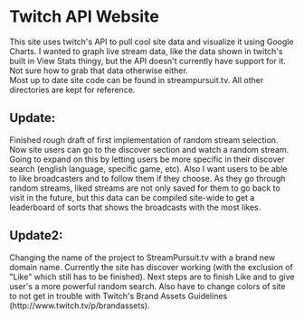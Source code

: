 <h1>Twitch API Website</h1>
<p>This site uses twitch's API to pull cool site data and visualize it using Google Charts. I wanted to graph live stream data, like the data shown in twitch's built in View Stats thingy, but the API doesn't currently have support for it. Not sure how to grab that data otherwise either.
<br/>
Most up to date site code can be found in streampursuit.tv. All other directories are kept for reference.
<br/><h2>Update:</h2> Finished rough draft of first implementation of random stream selection. Now site users can go to the discover section and watch a random stream. Going to expand on this by letting users be more specific in their discover search (english language, specific game, etc). Also I want users to be able to like broadcasters and to follow them if they choose. As they go through random streams, liked streams are not only saved for them to go back to visit in the future, but this data can be compiled site-wide to get a leaderboard of sorts that shows the broadcasts with the most likes.
</p>

<h2>Update2:</h2>
Changing the name of the project to StreamPursuit.tv with a brand new domain name. Currently the site has discover working (with the exclusion of "Like" which still has to be finished). Next steps are to finish Like and to give user's a more powerful random search. Also have to change colors of site to not get in trouble with Twitch's Brand Assets Guidelines (http://www.twitch.tv/p/brandassets).
